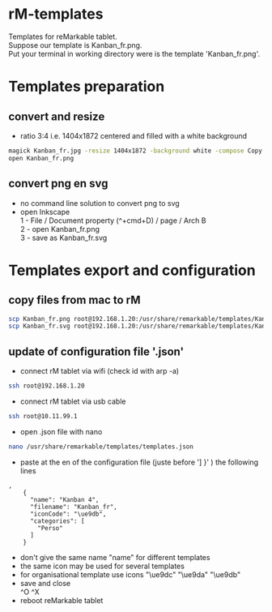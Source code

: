 # rM-templates
Templates for reMarkable tablet.  
Suppose our template is Kanban_fr.png.  
Put your terminal in working directory were is the template 'Kanban_fr.png'.  

# Templates preparation  
## convert and resize  
- ratio 3:4 i.e. 1404x1872 centered and filled with a white background    

```sh
magick Kanban_fr.jpg -resize 1404x1872 -background white -compose Copy -gravity center -extent 1404x1872 -unsharp 0x1 -quality 92 template.png; open Kanban_fr.png
open Kanban_fr.png  
```
## convert png en svg  
- no command line solution to convert png to svg
- open Inkscape  
1 - File / Document property (^+cmd+D) / page / Arch B  
2 - open Kanban_fr.png   
3 - save as Kanban_fr.svg   

# Templates export and configuration  
## copy files from mac to rM  
```sh
scp Kanban_fr.png root@192.168.1.20:/usr/share/remarkable/templates/Kanban_fr.png  
scp Kanban_fr.svg root@192.168.1.20:/usr/share/remarkable/templates/Kanban_fr.svg  
```

## update of configuration file '.json'  
- connect rM tablet via wifi (check id with arp -a)  
```sh
ssh root@192.168.1.20 
```
- connect rM tablet via usb cable
```sh
ssh root@10.11.99.1 
```
- open .json file with nano
```sh
nano /usr/share/remarkable/templates/templates.json
```
- paste at the en of the configuration file (juste before '] }' ) the following lines
```
,
    {
      "name": "Kanban 4",
      "filename": "Kanban_fr",
      "iconCode": "\ue9db",
      "categories": [
        "Perso"
      ]
    }
```
- don't give the same name "name" for different templates
- the same icon may be used for several templates
- for organisational template use icons "\ue9dc" "\ue9da" "\ue9db"
- save and close  
^O ^X
- reboot reMarkable tablet
